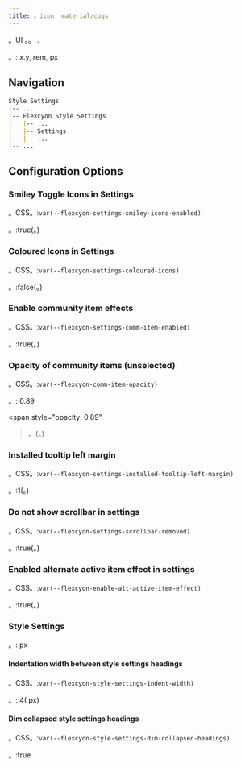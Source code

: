 ```yaml
---
title: 。icon: material/cogs
---
```


。UI 。。
.

。: x.y, rem, px

## Navigation

```md
Style Settings
|-- ...
|-- Flexcyon Style Settings
|   |-- ...
|   |-- Settings
|   |-- ...
|-- ...
```

## Configuration Options

### Smiley Toggle Icons in Settings

。CSS。:`var(--flexcyon-settings-smiley-icons-enabled)`

。:true(。)

### Coloured Icons in Settings

。CSS。:`var(--flexcyon-settings-coloured-icons)`

。:false(。)

### Enable community item effects

。CSS。:`var(--flexcyon-settings-comm-item-enabled)`

。:true(。)

### Opacity of community items (unselected)

。CSS。:`var(--flexcyon-comm-item-opacity)`

。: 0.89

<span style="opacity: 0.89"
>。(。)</span>

### Installed tooltip left margin

。CSS。:`var(--flexcyon-settings-installed-tooltip-left-margin)`

。:1(。)

### Do not show scrollbar in settings

。CSS。:`var(--flexcyon-settings-scrollbar-removed)`

。:true(。)

### Enabled alternate active item effect in settings

。CSS。:`var(--flexcyon-enable-alt-active-item-effect)`

。:true(。)

 

### Style Settings

。: px

#### Indentation width between style settings headings

。CSS。:`var(--flexcyon-style-settings-indent-width)`

。: 4( px)

#### Dim collapsed style settings headings

。CSS。:`var(--flexcyon-style-settings-dim-collapsed-headings)`

。:true

